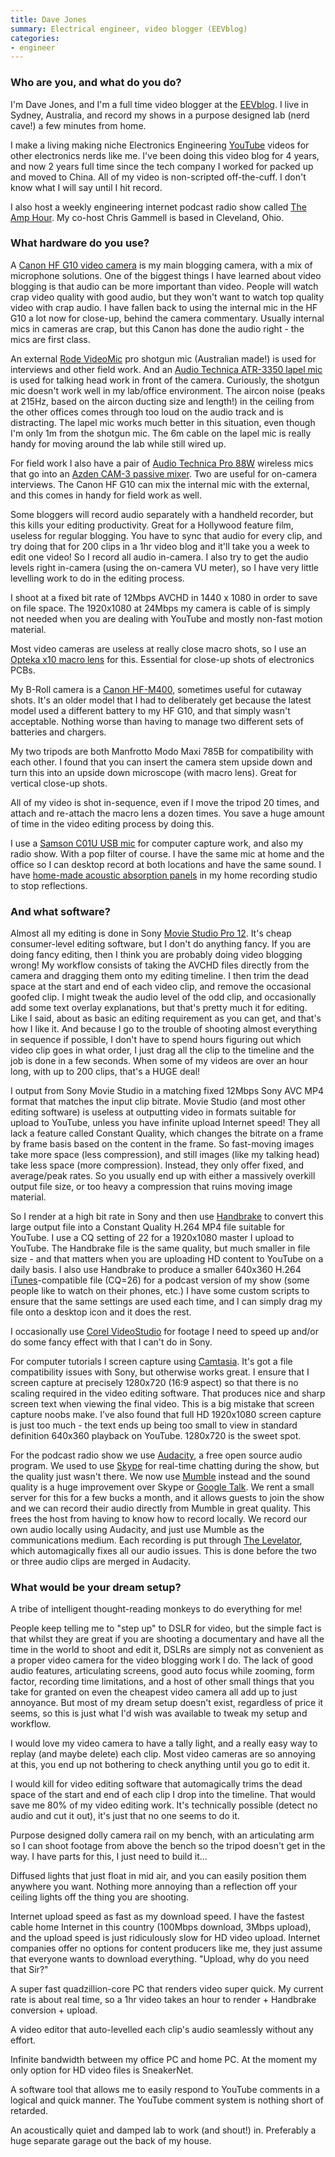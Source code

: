 ```yaml
---
title: Dave Jones
summary: Electrical engineer, video blogger (EEVblog)
categories:
- engineer
---
```


### Who are you, and what do you do?

I'm Dave Jones, and I'm a full time video blogger at the [EEVblog](http://www.eevblog.com/ "The EEVblog."). I live in Sydney, Australia, and record my shows in a purpose designed
lab (nerd cave!) a few minutes from home.

I make a living making niche Electronics Engineering [YouTube][] videos for other electronics nerds like me. I've been doing this video blog for 4 years, and now 2 years full time since the tech company I worked for packed up and moved to China. All of my video is non-scripted off-the-cuff. I don't know what I will say until I hit record.

I also host a weekly engineering internet podcast radio show called
[The Amp Hour](http://www.theamphour.com/ "Dave and Chris' podcast."). My co-host Chris Gammell is based in Cleveland, Ohio.

### What hardware do you use?

A [Canon HF G10 video camera][vixia-hf-g10] is my main blogging camera, with a mix of microphone solutions. One of the biggest things I have learned about video blogging is that audio can be more important than video. People will watch crap video quality with good audio, but they won't want to watch top quality video with crap audio. I have fallen back to using the internal mic in the HF G10 a lot now for close-up, behind the camera commentary. Usually internal mics in cameras are crap, but this Canon has done the audio right - the mics are first class.

An external [Rode VideoMic][videomic] pro shotgun mic (Australian made!) is used for interviews and other field work. And an [Audio Technica ATR-3350 lapel mic][atr-3350] is used for talking head work in front of the camera. Curiously, the shotgun mic doesn't work well in my lab/office environment. The aircon noise (peaks at 215Hz, based on the aircon ducting size and length!) in the ceiling from the other offices comes through too loud on the audio track and is distracting. The lapel mic works much better in this situation, even though I'm only 1m from the shotgun mic. The 6m cable on the lapel mic is really handy for moving around the lab while still wired up. 

For field work I also have a pair of [Audio Technica Pro 88W][pro-88w] wireless mics that go into an [Azden CAM-3 passive mixer][cam-3]. Two are useful for on-camera interviews. The Canon HF G10 can mix the internal mic with the external, and this comes in handy for field work as well.

Some bloggers will record audio separately with a handheld recorder, but this kills your editing productivity. Great for a Hollywood feature film, useless for regular blogging. You have to sync that audio for every clip, and try doing that for 200 clips in a 1hr video blog and it'll take you a week to edit one video! So I record all audio in-camera. I also try to get the audio levels right in-camera (using the on-camera VU meter), so I have very little levelling work to do in the editing process.

I shoot at a fixed bit rate of 12Mbps AVCHD in 1440 x 1080 in order to save on file space. The 1920x1080 at 24Mbps my camera is cable of is simply not needed when you are dealing with YouTube and mostly non-fast motion material.

Most video cameras are useless at really close macro shots, so I use an [Opteka x10 macro lens][10x-high-definition-ii] for this. Essential for close-up shots of electronics PCBs.

My B-Roll camera is a [Canon HF-M400][vixia-hf-m400], sometimes useful for cutaway shots. It's an older model that I had to deliberately get because the latest model used a different battery to my HF G10, and that simply wasn't acceptable. Nothing worse than having to manage two different sets of batteries and chargers.

My two tripods are both Manfrotto Modo Maxi 785B for compatibility with each other. I found that you can insert the camera stem upside down and turn this into an upside down microscope (with macro lens). Great for vertical close-up shots.

All of my video is shot in-sequence, even if I move the tripod 20 times, and attach and re-attach the macro lens a dozen times. You save a huge amount of time in the video editing process by doing this.

I use a [Samson C01U USB mic][c01u] for computer capture work, and also my radio show. With a pop filter of course. I have the same mic at home and the office so I can desktop record at both locations and have the same sound. I have [home-made acoustic absorption panels](http://www.youtube.com/watch?v=JQLDIrS8deU "Dave's YouTube video about DIY acoustic sound panels.") in my home recording studio to stop reflections.

### And what software?

Almost all my editing is done in Sony [Movie Studio Pro 12][vegas-pro]. It's cheap consumer-level editing software, but I don't do anything fancy. If you are doing fancy editing, then I think you are probably doing video blogging wrong! My workflow consists of taking the AVCHD files directly from the camera and dragging them onto my editing timeline. I then trim the dead space at the start and end of each video clip, and remove the occasional goofed clip. I might tweak the audio level of the odd clip, and occasionally add some text overlay explanations, but that's pretty much it for editing. Like I said, about as basic an editing requirement as you can get, and that's how I like it. And because I go to the trouble of shooting almost everything in sequence if possible, I don't have to spend hours figuring out which video clip goes in what order, I just drag all the clip to the timeline and the job is done in a few seconds. When some of my videos are over an hour long, with up to 200 clips, that's a HUGE deal!

I output from Sony Movie Studio in a matching fixed 12Mbps Sony AVC MP4 format that matches the input clip bitrate. Movie Studio (and most other editing software) is useless at outputting video in formats suitable for upload to YouTube, unless you have infinite upload Internet speed! They all lack a feature called Constant Quality, which changes the bitrate on a frame by frame basis based on the content in the frame. So fast-moving images take more space (less compression), and still images (like my talking head) take less space (more compression). Instead, they only offer fixed, and average/peak rates. So you usually end up with either a massively overkill output file size, or too heavy a compression that ruins moving image material.

So I render at a high bit rate in Sony and then use [Handbrake][] to convert this large output file into a Constant Quality H.264 MP4 file suitable for YouTube. I use a CQ setting of 22 for a 1920x1080 master I upload to YouTube. The Handbrake file is the same quality, but much smaller in file size - and that matters when you are uploading HD content to YouTube on a daily basis. I also use Handbrake to produce a smaller 640x360 H.264 [iTunes][]-compatible file (CQ=26) for a podcast version of my show (some people like to watch on their phones, etc.) I have some custom scripts to ensure that the same settings are used each time, and I can simply drag my file onto a desktop icon and it does the rest.

I occasionally use [Corel VideoStudio][videostudio-pro] for footage I need to speed up and/or do some fancy effect with that I can't do in Sony.

For computer tutorials I screen capture using [Camtasia][]. It's got a file compatibility issues with Sony, but otherwise works great. I ensure that I screen capture at precisely 1280x720 (16:9 aspect) so that there is no scaling required in the video editing software. That produces nice and sharp screen text when viewing the final video. This is a big mistake that screen capture noobs make. I've also found that full HD 1920x1080 screen capture is just too much - the text ends up being too small to view in standard definition 640x360 playback on YouTube. 1280x720 is the sweet spot.

For the podcast radio show we use [Audacity][], a free open source audio program. We used to use [Skype][] for real-time chatting during the show, but the quality just wasn't there. We now use [Mumble][] instead and the sound quality is a huge improvement over Skype or [Google Talk][google-talk]. We rent a small server for this for a few bucks a month, and it allows guests to join the show and we can record their audio directly from Mumble in great quality. This frees the host from having to know how to record locally. We record our own audio locally using Audacity, and just use Mumble as the communications medium. Each recording is put through [The Levelator][the-levelator], which automagically fixes all our audio issues. This is done before the two or three audio clips are merged in Audacity.

### What would be your dream setup?

A tribe of intelligent thought-reading monkeys to do everything for me!

People keep telling me to "step up" to DSLR for video, but the simple fact is that whilst they are great if you are shooting a documentary and have all the time in the world to shoot and edit it, DSLRs are simply not as convenient as a proper video camera for the video blogging work I do. The lack of good audio features, articulating screens, good auto focus while zooming, form factor, recording time limitations, and a host of other small things that you take for granted on even the cheapest video camera all add up to just annoyance. But most of my dream setup doesn't exist, regardless of price it seems, so this is just what I'd wish was available to tweak my setup and workflow.

I would love my video camera to have a tally light, and a really easy way to replay (and maybe delete) each clip. Most video cameras are so annoying at this, you end up not bothering to check anything until you go to edit it.

I would kill for video editing software that automagically trims the dead space of the start and end of each clip I drop into the timeline. That would save me 80% of my video editing work. It's technically possible (detect no audio and cut it out), it's just that no one seems to do it.

Purpose designed dolly camera rail on my bench, with an articulating arm so I can shoot footage from above the bench so the tripod doesn't get in the way. I have parts for this, I just need to build it...

Diffused lights that just float in mid air, and you can easily position them anywhere you want. Nothing more annoying than a reflection off your ceiling lights off the thing you are shooting.

Internet upload speed as fast as my download speed. I have the fastest cable home Internet in this country (100Mbps download, 3Mbps upload), and the upload speed is just ridiculously slow for HD video upload. Internet companies offer no options for content producers like me, they just assume that everyone wants to download everything. "Upload, why do you need that Sir?"

A super fast quadzillion-core PC that renders video super quick. My current rate is about real time, so a 1hr video takes an hour to render + Handbrake conversion + upload.

A video editor that auto-levelled each clip's audio seamlessly without any effort.

Infinite bandwidth between my office PC and home PC. At the moment my only option for HD video files is SneakerNet.

A software tool that allows me to easily respond to YouTube comments in a logical and quick manner. The YouTube comment system is nothing short of retarded.

An acoustically quiet and damped lab to work (and shout!) in. Preferably a huge separate garage out the back of my house.

[10x-high-definition-ii]: http://opteka.com/10x.aspx "A macro lens for SLRs."
[atr-3350]: http://www.audio-technica.com/cms/wired_mics/9c6eca17168eef6f/index.html "An omnidirectional microphone."
[c01u]: http://www.samsontech.com/samson/products/microphones/usb-microphones/c01u/ "A studio condenser microphone."
[cam-3]: https://www.amazon.com/AZDEN-CAM-3-On-Camcorder-Audio-Mixer/dp/B00006JPD1 "A mini audio mixer."
[pro-88w]: http://www.audio-technica.com/cms/wls_systems/f706c310ed826ec4/index.html "A wireless microphone system."
[videomic]: http://www.rodemic.com/microphones/videomic "A condenser shotgun microphone."
[vixia-hf-g10]: https://www.amazon.com/Canon-G10-Camcorder-Internal-Memory/dp/B004HW7DZM "An HD camcorder."
[vixia-hf-m400]: https://www.amazon.com/Canon-M40-Camcorder-Internal-Memory/dp/B004HW7E3I "An HD camcorder."
[audacity]: https://sourceforge.net/projects/audacity/ "An open-source, cross-platform audio editor."
[camtasia]: https://www.techsmith.com/camtasia.html "Screencasting software."
[google-talk]: https://en.wikipedia.org/wiki/Google_Talk "Google's own audio/video/text chat system."
[handbrake]: https://handbrake.fr/ "Cross-platform, open source video encoding software."
[itunes]: https://www.apple.com/itunes/ "A jukebox application and online store."
[mumble]: https://wiki.mumble.info/wiki/Main_Page "Voice chat software."
[skype]: https://www.skype.com/en/ "Voice and video chat software."
[the-levelator]: https://en.wikipedia.org/wiki/Levelator "Software for auto-adjusting the levels in audio."
[vegas-pro]: https://en.wikipedia.org/wiki/Sony_Vegas_Pro "A non-linear video editing suite."
[videostudio-pro]: https://www.videostudiopro.com/en/products/videostudio/pro/ "Video editing software."
[youtube]: https://www.youtube.com/ "A web site for watching 80's TV commercials and bad mashups."
